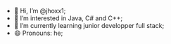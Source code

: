 - 👋 Hi, I’m @jhoxx1;
- 👀 I’m interested in Java, C# and C++;
- 🌱 I’m currently learning junior developper full stack;
- 😄 Pronouns: he;
